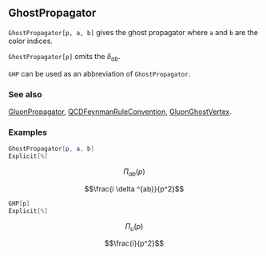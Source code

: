 ## GhostPropagator

`GhostPropagator[p, a, b]` gives the ghost propagator where `a` and `b` are the color indices.

`GhostPropagator[p]` omits the $\delta _{ab}$.

`GHP` can be used as an abbreviation of `GhostPropagator`.

### See also

[GluonPropagator](GluonPropagator), [QCDFeynmanRuleConvention](QCDFeynmanRuleConvention), [GluonGhostVertex](GluonGhostVertex).

### Examples

```mathematica
GhostPropagator[p, a, b]
Explicit[%]
```

$$\Pi _{ab}(p)$$

$$\frac{i \delta ^{ab}}{p^2}$$

```mathematica
GHP[p]
Explicit[%]
```

$$\Pi _u(p)$$

$$\frac{i}{p^2}$$